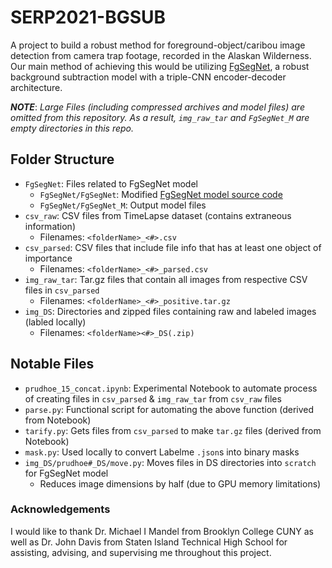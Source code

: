 # SERP2021-BGSUB

A project to build a robust method for foreground-object/caribou image detection from camera trap footage, recorded in the Alaskan Wilderness. Our main method of achieving this would be utilizing [FgSegNet](https://github.com/lim-anggun/FgSegNet), a robust background subtraction model with a triple-CNN encoder-decoder architecture.

_**NOTE**_: _Large Files (including compressed archives and model files) are omitted from this repository. As a result, `img_raw_tar` and `FgSegNet_M` are empty directories in this repo._

## Folder Structure
 - `FgSegNet`: Files related to FgSegNet model
     - `FgSegNet/FgSegNet`: Modified [FgSegNet model source code](https://github.com/lim-anggun/FgSegNet)
     - `FgSegNet/FgSegNet_M`: Output model files
 - `csv_raw`: CSV files from TimeLapse dataset (contains extraneous information)
     - Filenames: `<folderName>_<#>.csv`
 - `csv_parsed`: CSV files that include file info that has at least one object of importance
     - Filenames: `<folderName>_<#>_parsed.csv`
 - `img_raw_tar`: Tar.gz files that contain all images from respective CSV files in `csv_parsed`
     - Filenames: `<folderName>_<#>_positive.tar.gz`
 - `img_DS`: Directories and zipped files containing raw and labeled images (labled locally)
     - Filenames: `<folderName><#>_DS(.zip)`
     
## Notable Files
 - `prudhoe_15_concat.ipynb`: Experimental Notebook to automate process of creating files in `csv_parsed` & `img_raw_tar` from `csv_raw` files
 - `parse.py`: Functional script for automating the above function (derived from Notebook)
 - `tarify.py`: Gets files from `csv_parsed` to make `tar.gz` files (derived from Notebook)
 - `mask.py`: Used locally to convert Labelme `.json`s into binary masks
 - `img_DS/prudhoe#_DS/move.py`: Moves files in DS directories into `scratch` for FgSegNet model
     - Reduces image dimensions by half (due to GPU memory limitations)

### Acknowledgements
I would like to thank Dr. Michael I Mandel from Brooklyn College CUNY as well as Dr. John Davis from Staten Island Technical High School for assisting, advising, and supervising me throughout this project.